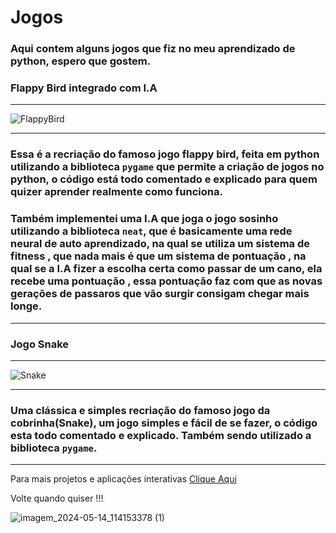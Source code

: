 # Jogos
 
### Aqui contem alguns jogos que fiz no meu aprendizado de python, espero que gostem.

### Flappy Bird integrado com I.A

***

![FlappyBird](https://github.com/Gabriel-Ribeiro-Barbosa/Jogos/assets/168477908/cc4c5fc0-ad32-47fb-83ca-91277e5304b6)

***
### Essa é a recriação do famoso jogo flappy bird, feita em python utilizando a biblioteca `pygame` que permite a criação de jogos no python, o código está todo comentado e explicado para quem quizer aprender realmente como funciona.

### Também implementei uma I.A que joga o jogo sosinho utilizando a biblioteca `neat`, que é basicamente uma rede neural de auto aprendizado, na qual se utiliza um sistema de fitness , que nada mais é que um sistema de pontuação , na qual  se a I.A fizer a escolha certa como passar de um cano, ela recebe uma pontuação , essa pontuação faz com que as novas gerações de passaros que vão surgir consigam chegar mais longe.
***

### Jogo Snake

***

![Snake](https://github.com/Gabriel-Ribeiro-Barbosa/Jogos/assets/168477908/c2d7e79a-2cd5-4040-81d7-ef3a51c3e42b)

***

### Uma clássica e simples recriação do famoso jogo da cobrinha(Snake), um jogo simples e fácil de se fazer, o código esta todo comentado e explicado. Também sendo utilizado a biblioteca `pygame`.

***

Para mais projetos e aplicações interativas [Clique Aqui](https://github.com/Gabriel-Ribeiro-Barbosa)

Volte quando quiser !!!

![imagem_2024-05-14_114153378 (1)](https://github.com/settings/replies/assets/168477908/727733dd-e301-47aa-a9e6-4e614808f255)
